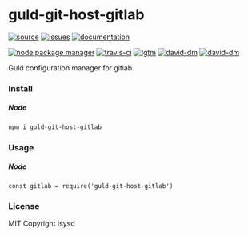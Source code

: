 # guld-git-host-gitlab

[![source](https://img.shields.io/badge/source-bitbucket-blue.svg)](https://bitbucket.org/guld/tech-js-node_modules-guld-git-host-gitlab) [![issues](https://img.shields.io/badge/issues-bitbucket-yellow.svg)](https://bitbucket.org/guld/tech-js-node_modules-guld-git-host-gitlab/issues) [![documentation](https://img.shields.io/badge/docs-guld.tech-green.svg)](https://guld.tech/lib/guld-git-host-gitlab.html)

[![node package manager](https://img.shields.io/npm/v/guld-git-host-gitlab.svg)](https://www.npmjs.com/package/guld-git-host-gitlab) [![travis-ci](https://travis-ci.org/guldcoin/tech-js-node_modules-guld-git-host-gitlab.svg)](https://travis-ci.org/guldcoin/tech-js-node_modules-guld-git-host-gitlab?branch=guld) [![lgtm](https://img.shields.io/lgtm/grade/javascript/b/guld/tech-js-node_modules-guld-git-host-gitlab.svg?logo=lgtm&logoWidth=18)](https://lgtm.com/projects/b/guld/tech-js-node_modules-guld-git-host-gitlab/context:javascript) [![david-dm](https://david-dm.org/guldcoin/tech-js-node_modules-guld-git-host-gitlab/status.svg)](https://david-dm.org/guldcoin/tech-js-node_modules-guld-git-host-gitlab) [![david-dm](https://david-dm.org/guldcoin/tech-js-node_modules-guld-git-host-gitlab/dev-status.svg)](https://david-dm.org/guldcoin/tech-js-node_modules-guld-git-host-gitlab?type=dev)

Guld configuration manager for gitlab.

### Install

##### Node

```sh
npm i guld-git-host-gitlab
```

### Usage

##### Node

```
const gitlab = require('guld-git-host-gitlab')
```

### License

MIT Copyright isysd
